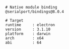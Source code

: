     # Native module binding
    @serialport/bindings@8.0.4
    
    # Target
    runtime     : electron 
    version     : 3.1.10
    platform    : darwin
    arch        : x64
    abi         : 64
